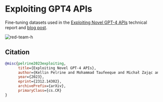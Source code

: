 # Exploiting GPT4 APIs

Fine-tuning datasets used in the [Exploiting Novel GPT-4 APIs](https://arxiv.org/abs/2312.14302) technical report and [blog post](https://far.ai/post/2023-12-exploiting-gpt4-api/).

![red-team-h](https://github.com/AlignmentResearch/gpt-4-novel-apis-attacks/assets/46495671/4971d2d6-e654-4076-91c0-3177db0d8402)

## Citation

```bibtex
@misc{pelrine2023exploiting,
      title={Exploiting Novel GPT-4 APIs}, 
      author={Kellin Pelrine and Mohammad Taufeeque and Michał Zając and Euan McLean and Adam Gleave},
      year={2023},
      eprint={2312.14302},
      archivePrefix={arXiv},
      primaryClass={cs.CR}
}
```